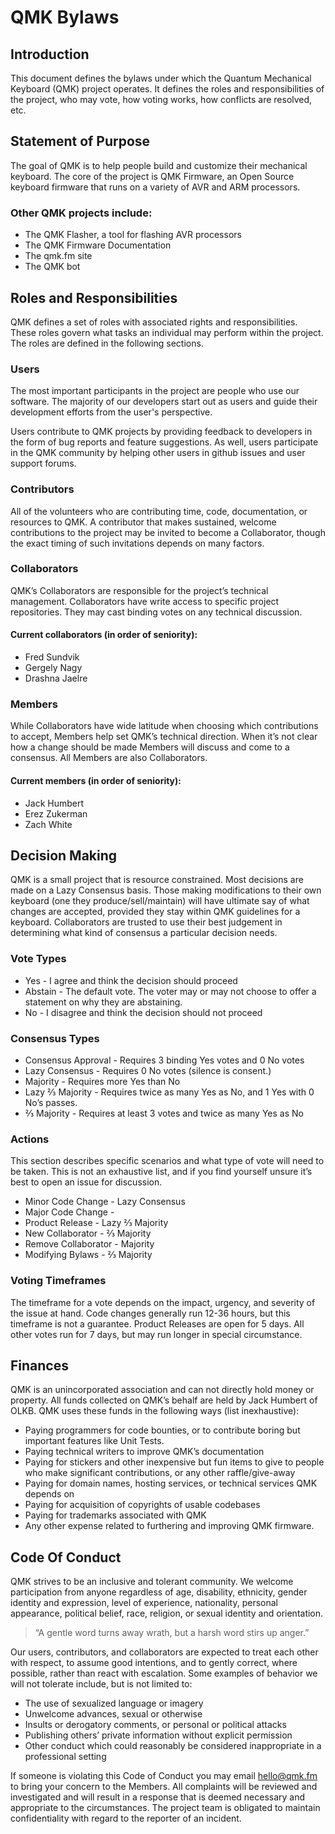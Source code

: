 # QMK Bylaws

## Introduction

This document defines the bylaws under which the Quantum Mechanical Keyboard (QMK) project operates. It defines the roles and responsibilities of the project, who may vote, how voting works, how conflicts are resolved, etc.

## Statement of Purpose

The goal of QMK is to help people build and customize their mechanical keyboard. The core of the project is QMK Firmware, an Open Source keyboard firmware that runs on a variety of AVR and ARM processors. 

### Other QMK projects include:

* The QMK Flasher, a tool for flashing AVR processors
* The QMK Firmware Documentation
* The qmk.fm site
* The QMK bot

## Roles and Responsibilities

QMK defines a set of roles with associated rights and responsibilities. These roles govern what tasks an individual may perform within the project. The roles are defined in the following sections.

### Users 

The most important participants in the project are people who use our software. The majority of our developers start out as users and guide their development efforts from the user's perspective.

Users contribute to QMK projects by providing feedback to developers in the form of bug reports and feature suggestions. As well, users participate in the QMK community by helping other users in github issues and user support forums.

### Contributors 

All of the volunteers who are contributing time, code, documentation, or resources to QMK. A contributor that makes sustained, welcome contributions to the project may be invited to become a Collaborator, though the exact timing of such invitations depends on many factors.

### Collaborators

QMK’s Collaborators are responsible for the project’s technical management. Collaborators have write access to specific project repositories. They may cast binding votes on any technical discussion.

#### Current collaborators (in order of seniority):

* Fred Sundvik
* Gergely Nagy
* Drashna Jaelre

### Members

While Collaborators have wide latitude when choosing which contributions to accept, Members help set QMK’s technical direction. When it’s not clear how a change should be made Members will discuss and come to a consensus. All Members are also Collaborators.

#### Current members (in order of seniority):

* Jack Humbert
* Erez Zukerman
* Zach White

## Decision Making

QMK is a small project that is resource constrained. Most decisions are made on a Lazy Consensus basis. Those making modifications to their own keyboard (one they produce/sell/maintain) will have ultimate say of what changes are accepted, provided they stay within QMK guidelines for a keyboard. Collaborators are trusted to use their best judgement in determining what kind of consensus a particular decision needs.

### Vote Types

* Yes - I agree and think the decision should proceed
* Abstain - The default vote. The voter may or may not choose to offer a statement on why they are abstaining.
* No - I disagree and think the decision should not proceed

### Consensus Types

* Consensus Approval - Requires 3 binding Yes votes and 0 No votes
* Lazy Consensus - Requires 0 No votes (silence is consent.)
* Majority - Requires more Yes than No
* Lazy ⅔ Majority - Requires twice as many Yes as No, and 1 Yes with 0 No’s passes.
* ⅔ Majority - Requires at least 3 votes and twice as many Yes as No

### Actions

This section describes specific scenarios and what type of vote will need to be taken. This is not an exhaustive list, and if you find yourself unsure it’s best to open an issue for discussion.

* Minor Code Change - Lazy Consensus
* Major Code Change - 
* Product Release - Lazy ⅔ Majority
* New Collaborator - ⅔ Majority
* Remove Collaborator - Majority
* Modifying Bylaws - ⅔ Majority

### Voting Timeframes

The timeframe for a vote depends on the impact, urgency, and severity of the issue at hand. Code changes generally run 12-36 hours, but this timeframe is not a guarantee. Product Releases are open for 5 days. All other votes run for 7 days, but may run longer in special circumstance.

## Finances

QMK is an unincorporated association and can not directly hold money or property. All funds collected on QMK’s behalf are held by Jack Humbert of OLKB. QMK uses these funds in the following ways (list inexhaustive):

* Paying programmers for code bounties, or to contribute boring but important features like Unit Tests.
* Paying technical writers to improve QMK’s documentation
* Paying for stickers and other inexpensive but fun items to give to people who make significant contributions, or any other raffle/give-away
* Paying for domain names, hosting services, or technical services QMK depends on
* Paying for acquisition of copyrights of usable codebases
* Paying for trademarks associated with QMK
* Any other expense related to furthering and improving QMK firmware.

## Code Of Conduct

QMK strives to be an inclusive and tolerant community. We welcome participation from anyone regardless of age, disability, ethnicity, gender identity and expression, level of experience, nationality, personal appearance, political belief, race, religion, or sexual identity and orientation. 

> “A gentle word turns away wrath, but a harsh word stirs up anger.”

Our users, contributors, and collaborators are expected to treat each other with respect, to assume good intentions, and to gently correct, where possible, rather than react with escalation. Some examples of behavior we will not tolerate include, but is not limited to:

* The use of sexualized language or imagery
* Unwelcome advances, sexual or otherwise
* Insults or derogatory comments, or personal or political attacks
* Publishing others’ private information without explicit permission
* Other conduct which could reasonably be considered inappropriate in a professional setting

If someone is violating this Code of Conduct you may email hello@qmk.fm to bring your concern to the Members. All complaints will be reviewed and investigated and will result in a response that is deemed necessary and appropriate to the circumstances. The project team is obligated to maintain confidentiality with regard to the reporter of an incident. 
